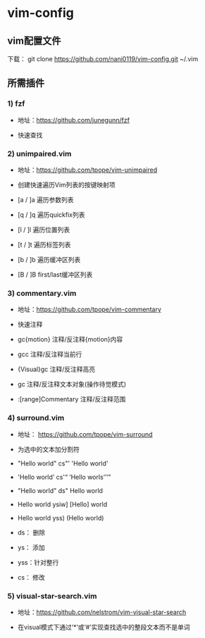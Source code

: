 # vim-config
## vim配置文件


下载：
git clone https://github.com/nani0119/vim-config.git  ~/.vim


## 所需插件
### 1) fzf 

- 地址：https://github.com/junegunn/fzf

- 快速查找


### 2) unimpaired.vim

- 地址：https://github.com/tpope/vim-unimpaired

- 创建快速遍历Vim列表的按键映射项

+ [a / ]a   遍历参数列表

+ [q / ]q   遍历quickfix列表

+ [l / ]l   遍历位置列表

+ [t / ]t   遍历标签列表

+ [b / ]b   遍历缓冲区列表

+ [B / ]B   first/last缓冲区列表



### 3) commentary.vim

- 地址：https://github.com/tpope/vim-commentary

- 快速注释

+ gc{motion}           注释/反注释{motion}内容

+ gcc                  注释/反注释当前行

+ {Visual}gc           注释/反注释高亮

+ gc                   注释/反注释文本对象(操作待觉模式)

+ :[range]Commentary   注释/反注释范围

### 4) surround.vim

- 地址： https://github.com/tpope/vim-surround

- 为选中的文本加分割符

+ "Hello world"      cs"'          'Hello world'

+ 'Hello world'      cs'<q>        <q>Hello worls<q>

+ "Hello world"      ds"           Hello world

+ Hello world        ysiw]         [Hello] world

+ Hello world        yss)          (Hello world)

+ ds： 删除

+ ys： 添加

+ yss：针对整行

+ cs： 修改


### 5) visual-star-search.vim

- 地址：https://github.com/nelstrom/vim-visual-star-search

- 在visual模式下通过‘\*’或‘#’实现查找选中的整段文本而不是单词
